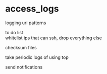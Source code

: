 # access_logs
logging url patterns

to do list  
whitelist ips that can ssh, drop everything else  

checksum files  

take periodic logs of using top

send notifications


